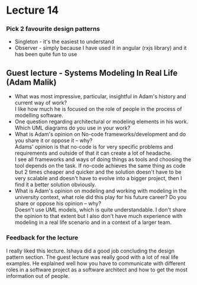 # Lecture 14

### Pick 2 favourite design patterns
* Singleton - it's the easiest to understand
* Observer - simply because I have used it in angular (rxjs library) and it has been quite fun to use
## Guest lecture - Systems Modeling In Real Life (Adam Malik)
* What was most impressive, particular, insightful in Adam's history and
current way of work?  
I like how much he is focused on the role of people in the process of modelling software. 
* One question regarding architectural or modeling elements in his work.  
Which UML diagrams do you use in your work?
* What is Adam's opinion on No-code frameworks/development and do you share it or oppose it – why?  
Adams' opinion is that no-code is for very specific problems and requirements and outside of that it can create a lot of headache.  
I see all frameworks and ways of doing things as tools and choosing the tool depends on the task. If no-code achieves the same thing as code but 2 times cheaper and quicker and the solution doesn't have to be very scalable and doesn't have to evolve into a bigger project, then I find it a better solution obviously.
* What is Adam's opinion on modeling and working with modeling in the university context, what role did this play for his future career? Do you share or oppose his opinion – why?  
Doesn't use UML models, which is quite understandable. I don't share the opinion to that extent but I also don't have much experience with modeling in a real life scenario and in a context of a larger team.
### Feedback for the lecture
I really liked this lecture. Ishaya did a good job concluding the design pattern section. The guest lecture was really good with a lot of real life examples. He explained well how you have to communicate with different roles in a software project as a software architect and how to get the most information out of people. 